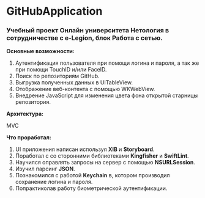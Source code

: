 # GitHubApplication

### Учебный проект Онлайн университета Нетология в сотрудничестве с e-Legion, блок Работа с сетью. 

**Основные возможности:**

1. Аутентификация пользователя при помощи логина и пароля, а так же при помощи TouchID и/или FaceID.
2. Поиск по репозиториям GitHub.
3. Выгрузка полученных данных в UITableView.
4. Отображение веб-контента с помощью WKWebView.
5. Внедрение JavaScript для изменения цвета фона открытой старницы репозитория.

**Архитектура:**

MVC

**Что проработал:**

1. UI приложения написан используя **XIB** и **Storyboard**.
2. Поработал с со сторонними библиотеками **Kingfisher** и **SwiftLint**.
3. Научился оправлять запросы на сервер с помощью **NSURLSession**.
4. Изучил парсинг **JSON**.
5. Познакомился с работой **Keychain** в, котором производил сохранение логина и пароля.
6. Попрактиколав работу биометрической аутентификации.
